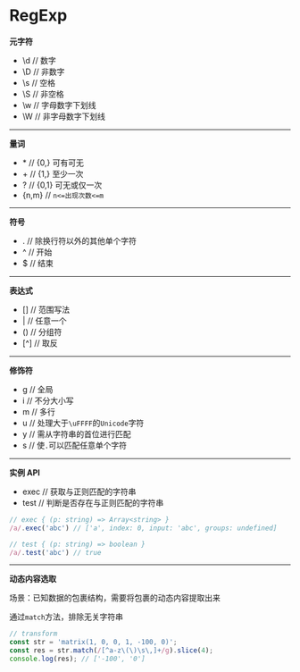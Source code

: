 # RegExp

**元字符**

- \d // 数字
- \D // 非数字
- \s // 空格
- \S // 非空格
- \w // 字母数字下划线
- \W // 非字母数字下划线

---

**量词**

- \* // {0,} 可有可无
- \+ // {1,} 至少一次
- ? // {0,1} 可无或仅一次
- {n,m} // `n<=出现次数<=m`

---

**符号**

- . // 除换行符以外的其他单个字符
- ^ // 开始
- $ // 结束

---

**表达式**

- [] // 范围写法
- | // 任意一个
- () // 分组符
- [^] // 取反

---

**修饰符**

- g // 全局
- i // 不分大小写
- m // 多行
- u // 处理大于`\uFFFF`的`Unicode`字符
- y // 需从字符串的首位进行匹配
- s // 使`.`可以匹配任意单个字符

---

**实例 API**

- exec // 获取与正则匹配的字符串
- test // 判断是否存在与正则匹配的字符串

```ts
// exec { (p: string) => Array<string> }
/a/.exec('abc') // ['a', index: 0, input: 'abc', groups: undefined]

// test { (p: string) => boolean }
/a/.test('abc') // true
```

---

**动态内容选取**

场景：已知数据的包裹结构，需要将包裹的动态内容提取出来

通过`match`方法，排除无关字符串

```ts
// transform
const str = 'matrix(1, 0, 0, 1, -100, 0)';
const res = str.match(/[^a-z\(\)\s\,]+/g).slice(4);
console.log(res); // ['-100', '0']
```
